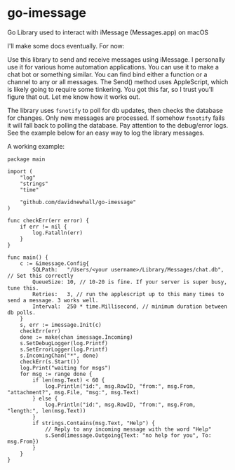 # go-imessage

Go Library used to interact with iMessage (Messages.app) on macOS

I'll make some docs eventually. For now:

Use this library to send and receive messages using iMessage. I personally use it for
various home automation applications. You can use it to make a chat bot or something
similar. You can find bind either a function or a channel to any or all messages.
The Send() method uses AppleScript, which is likely going to require some tinkering.
You got this far, so I trust you'll figure that out. Let me know how it works out.

The library uses `fsnotify` to poll for db updates, then checks the database for changes.
Only new messages are processed. If somehow `fsnotify` fails it will fall back to polling
the database. Pay attention to the debug/error logs. See the example below for an easy
way to log the library messages.


A working example:
```golang
package main

import (
	"log"
	"strings"
	"time"

	"github.com/davidnewhall/go-imessage"
)

func checkErr(err error) {
	if err != nil {
		log.Fatalln(err)
	}
}

func main() {
	c := &imessage.Config{
		SQLPath:   "/Users/<your username>/Library/Messages/chat.db", // Set this correctly
		QueueSize: 10, // 10-20 is fine. If your server is super busy, tune this.
		Retries:   3, // run the applescript up to this many times to send a message. 3 works well.
		Interval:  250 * time.Millisecond, // minimum duration between db polls.
	}
	s, err := imessage.Init(c)
	checkErr(err)
	done := make(chan imessage.Incoming)
	s.SetDebugLogger(log.Printf)
	s.SetErrorLogger(log.Printf)
	s.IncomingChan("*", done)
	checkErr(s.Start())
	log.Print("waiting for msgs")
	for msg := range done {
		if len(msg.Text) < 60 {
			log.Println("id:", msg.RowID, "from:", msg.From, "attachment?", msg.File, "msg:", msg.Text)
		} else {
			log.Println("id:", msg.RowID, "from:", msg.From, "length:", len(msg.Text))
		}
		if strings.Contains(msg.Text, "Help") {
			// Reply to any incoming message with the word "Help"
			s.Send(imessage.Outgoing{Text: "no help for you", To: msg.From})
		}
	}
}
```
